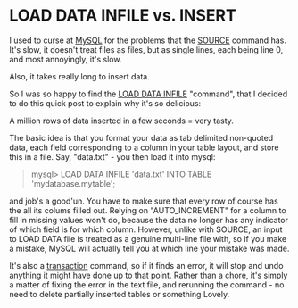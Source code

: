 # LOAD DATA INFILE vs. INSERT

I used to curse at <a href="www.mysql.com" target="_blank">MySQL</a> for the problems that the <a href="http://dev.mysql.com/doc/refman/5.0/en/batch-commands.html" target="_blank">SOURCE</a> command has. It's slow, it doesn't treat files as files, but as single lines, each being line 0, and most annoyingly, it's slow.

Also, it takes really long to insert data.

So I was so happy to find the <a href="http://dev.mysql.com/doc/refman/5.0/en/load-data.html" target="_blank">LOAD DATA INFILE</a> "command", that I decided to do this quick post to explain why it's so delicious:

A million rows of data inserted in a few seconds = very tasty.

The basic idea is that you format your data as tab delimited non-quoted data, each field corresponding to a column in your table layout, and store this in a file. Say, "data.txt" - you then load it into mysql:
<blockquote>
mysql> LOAD DATA INFILE 'data.txt' INTO TABLE 'mydatabase.mytable';
</blockquote>
and job's a good'un. You have to make sure that every row of course has the all its colums filled out. Relying on "AUTO_INCREMENT" for a column to fill in missing values won't do, because the data no longer has any indicator of which field is for which column. However, unlike with SOURCE, an input to LOAD DATA file is treated as a genuine multi-line file with, so if you make a mistake, MySQL will actually tell you at which line your mistake was made. 

It's also a <a href="http://dev.mysql.com/doc/refman/5.0/en/ansi-diff-transactions.html" target="_blank">transaction</a> command, so if it finds an error, it will stop and undo anything it might have done up to that point. Rather than a chore, it's simply a matter of fixing the error in the text file, and rerunning the command - no need to delete partially inserted tables or something
Lovely.